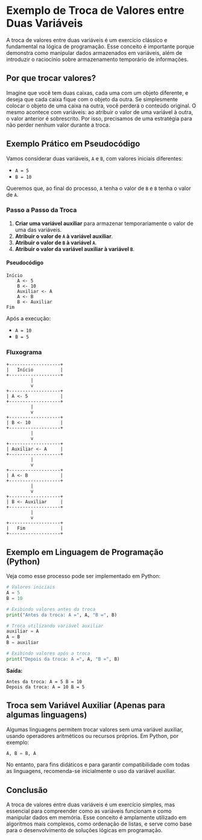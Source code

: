 
# Exemplo de Troca de Valores entre Duas Variáveis

A troca de valores entre duas variáveis é um exercício clássico e fundamental na lógica de programação. Esse conceito é importante porque demonstra como manipular dados armazenados em variáveis, além de introduzir o raciocínio sobre armazenamento temporário de informações.

## Por que trocar valores?

Imagine que você tem duas caixas, cada uma com um objeto diferente, e deseja que cada caixa fique com o objeto da outra. Se simplesmente colocar o objeto de uma caixa na outra, você perderá o conteúdo original. O mesmo acontece com variáveis: ao atribuir o valor de uma variável à outra, o valor anterior é sobrescrito. Por isso, precisamos de uma estratégia para não perder nenhum valor durante a troca.

## Exemplo Prático em Pseudocódigo

Vamos considerar duas variáveis, `A` e `B`, com valores iniciais diferentes:

- `A = 5`
- `B = 10`

Queremos que, ao final do processo, `A` tenha o valor de `B` e `B` tenha o valor de `A`.

### Passo a Passo da Troca

1. **Criar uma variável auxiliar** para armazenar temporariamente o valor de uma das variáveis.
2. **Atribuir o valor de `A` à variável auxiliar**.
3. **Atribuir o valor de `B` à variável `A`**.
4. **Atribuir o valor da variável auxiliar à variável `B`**.

#### Pseudocódigo

```plaintext
Início
    A <- 5
    B <- 10
    Auxiliar <- A
    A <- B
    B <- Auxiliar
Fim
```

Após a execução:

- `A = 10`
- `B = 5`

### Fluxograma

```plaintext
+-------------------+
|   Início          |
+-------------------+
         |
         v
+-------------------+
| A <- 5            |
+-------------------+
         |
         v
+-------------------+
| B <- 10           |
+-------------------+
         |
         v
+-------------------+
| Auxiliar <- A     |
+-------------------+
         |
         v
+-------------------+
| A <- B            |
+-------------------+
         |
         v
+-------------------+
| B <- Auxiliar     |
+-------------------+
         |
         v
+-------------------+
|   Fim             |
+-------------------+
```

## Exemplo em Linguagem de Programação (Python)

Veja como esse processo pode ser implementado em Python:

```python
# Valores iniciais
A = 5
B = 10

# Exibindo valores antes da troca
print("Antes da troca: A =", A, "B =", B)

# Troca utilizando variável auxiliar
auxiliar = A
A = B
B = auxiliar

# Exibindo valores após a troca
print("Depois da troca: A =", A, "B =", B)
```

**Saída:**
```
Antes da troca: A = 5 B = 10
Depois da troca: A = 10 B = 5
```

## Troca sem Variável Auxiliar (Apenas para algumas linguagens)

Algumas linguagens permitem trocar valores sem uma variável auxiliar, usando operadores aritméticos ou recursos próprios. Em Python, por exemplo:

```python
A, B = B, A
```

No entanto, para fins didáticos e para garantir compatibilidade com todas as linguagens, recomenda-se inicialmente o uso da variável auxiliar.

## Conclusão

A troca de valores entre duas variáveis é um exercício simples, mas essencial para compreender como as variáveis funcionam e como manipular dados em memória. Esse conceito é amplamente utilizado em algoritmos mais complexos, como ordenação de listas, e serve como base para o desenvolvimento de soluções lógicas em programação.
```
